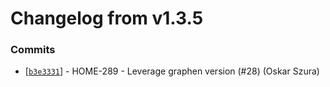 # Changelog from v1.3.5
### Commits
* [[`b3e3331`](http://github.com/smart-evolution/shpanel/commit/b3e333170e11f323fea9d24caee1c4f621a3bfea)] - HOME-289 - Leverage graphen version (#28) (Oskar Szura)